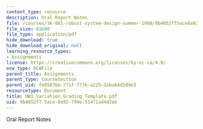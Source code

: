 ```yaml
---
content_type: resource
description: Oral Report Notes
file: /courses/16-881-robust-system-design-summer-1998/9b4052f75ace0a92799e51471ad4d2ee_HW1_Variation_Grading_Template.pdf
file_size: 81680
file_type: application/pdf
hide_download: true
hide_download_original: null
learning_resource_types:
- Assignments
license: https://creativecommons.org/licenses/by-nc-sa/4.0/
ocw_type: OCWFile
parent_title: Assignments
parent_type: CourseSection
parent_uid: fe0587be-771f-f77b-a225-1eba64d2dde3
resourcetype: Document
title: HW1_Variation_Grading_Template.pdf
uid: 9b4052f7-5ace-0a92-799e-51471ad4d2ee
---
```

Oral Report Notes